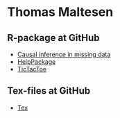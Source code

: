 # Thomas Maltesen

## R-package at GitHub
- [Causal inference in missing data](https://mcl868.github.io/causalinmisdata/)
- [HelpPackage](https://mcl868.github.io/HelpPackage/)
- [TicTacToe](https://mcl868.github.io/TicTacToe/)

## Tex-files at GitHub
- [Tex](https://mcl868.github.io/Tex/)
